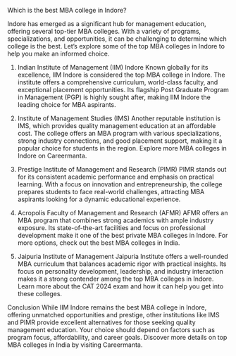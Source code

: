 
Which is the best MBA college in Indore?

Indore has emerged as a significant hub for management education, offering several top-tier MBA colleges. With a variety of programs, specializations, and opportunities, it can be challenging to determine which college is the best. Let’s explore some of the top MBA colleges in Indore to help you make an informed choice.
1.	Indian Institute of Management (IIM) Indore
Known globally for its excellence, IIM Indore is considered the top MBA college in Indore. The institute offers a comprehensive curriculum, world-class faculty, and exceptional placement opportunities. Its flagship Post Graduate Program in Management (PGP) is highly sought after, making IIM Indore the leading choice for MBA aspirants.
2.	Institute of Management Studies (IMS)
Another reputable institution is IMS, which provides quality management education at an affordable cost. The college offers an MBA program with various specializations, strong industry connections, and good placement support, making it a popular choice for students in the region. Explore more MBA colleges in Indore on Careermanta.




3.	Prestige Institute of Management and Research (PIMR)
PIMR stands out for its consistent academic performance and emphasis on practical learning. With a focus on innovation and entrepreneurship, the college prepares students to face real-world challenges, attracting MBA aspirants looking for a dynamic educational experience.
4.	Acropolis Faculty of Management and Research (AFMR)
AFMR offers an MBA program that combines strong academics with ample industry exposure. Its state-of-the-art facilities and focus on professional development make it one of the best private MBA colleges in Indore. For more options, check out the best MBA colleges in India.
5.	Jaipuria Institute of Management
Jaipuria Institute offers a well-rounded MBA curriculum that balances academic rigor with practical insights. Its focus on personality development, leadership, and industry interaction makes it a strong contender among the top MBA colleges in Indore. Learn more about the CAT 2024 exam and how it can help you get into these colleges.






Conclusion
While IIM Indore remains the best MBA college in Indore, offering unmatched opportunities and prestige, other institutions like IMS and PIMR provide excellent alternatives for those seeking quality management education. Your choice should depend on factors such as program focus, affordability, and career goals. Discover more details on top MBA colleges in India by visiting Careermanta.

